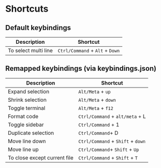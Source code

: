 # Shortcuts


## Default keybindings

| Description | Shortcut|
|-------------|---------|
|To select multi line| `Ctrl/Command` + `Alt` + `Down`|


## Remapped keybindings (via keybindings.json)

| Description | Shortcut|
|-------------|---------|
|Expand selection | `Alt/Meta` + `up`|
|Shrink selection | `Alt/Meta` + `down`|
|Toggle terminal | `Alt/Meta` + `f12`|
|Format code | `Ctrl/Command` + `alt/meta` + L |
|Toggle sidebar | `Ctrl/Command` + 1 |
|Duplicate selection | `Ctrl/Command`+ D|
|Move line down | `Ctrl/Command` + `Shift` + `down`|
|Move line up | `Ctrl/Command`+ `Shift` + `Up`|
|To close except current file|`Ctrl/Command` + `Shift` + `T`|
